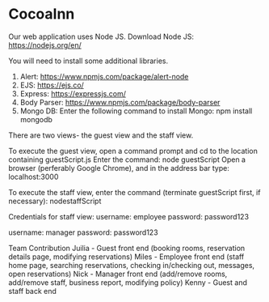# CocoaInn

Our web application uses Node JS.
Download Node JS: https://nodejs.org/en/

You will need to install some additional libraries.
1. Alert: https://www.npmjs.com/package/alert-node
2. EJS: https://ejs.co/
3. Express: https://expressjs.com/
4. Body Parser: https://www.npmjs.com/package/body-parser
5. Mongo DB: Enter the following command to install Mongo:
  npm install mongodb
  
There are two views- the guest view and the staff view.

To execute the guest view, open a command prompt and cd to the location containing guestScript.js
Enter the command:
node guestScript
Open a browser (perferably Google Chrome), and in the address bar type:
localhost:3000

To execute the staff view, enter the command (terminate guestScript first, if necessary):
nodestaffScript

Credentials for staff view:
username: employee
password: password123

username: manager
password: password123

Team Contribution
Juilia - Guest front end (booking rooms, reservation details page, modifying reservations)
Miles - Employee front end (staff home page, searching reservations, checking in/checking out, messages, open reservations)
Nick - Manager front end (add/remove rooms, add/remove staff, business report, modifying policy)
Kenny - Guest and staff back end
